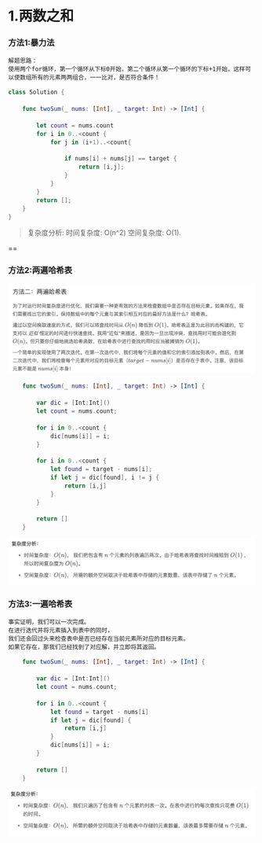 # 1.两数之和

### 方法1:暴力法


```
解题思路：
使用两个for循环，第一个循环从下标0开始，第二个循环从第一个循环的下标+1开始，这样可以使数组所有的元素两两组合，一一比对，是否符合条件！
```

``` swift
class Solution {

    func twoSum(_ nums: [Int], _ target: Int) -> [Int] {
        
        let count = nums.count
        for i in 0..<count {
            for j in (i+1)..<count{
                
                if nums[i] + nums[j] == target {
                    return [i,j];
                }
            }
        }
        return [];
    }
}

```


> 复杂度分析:
时间复杂度: O(n^2) 
空间复杂度: O(1).

==



### 方法2:两遍哈希表



![-w821](media/15507270493037/15507300800815.jpg)

``` swift
    func twoSum(_ nums: [Int], _ target: Int) -> [Int] {

        var dic = [Int:Int]()
        let count = nums.count;

        for i in 0..<count {
            dic[nums[i]] = i;
        }

        for i in 0..<count {
            let found = target - nums[i];
            if let j = dic[found], i != j {
                return [i,j]
            }
        }

        return []
    }
```

![-w795](media/15507270493037/15507301692951.jpg)



### 方法3:一遍哈希表

```
事实证明，我们可以一次完成。
在进行迭代并将元素插入到表中的同时，
我们还会回过头来检查表中是否已经存在当前元素所对应的目标元素。
如果它存在，那我们已经找到了对应解，并立即将其返回。
```

```swift
    func twoSum(_ nums: [Int], _ target: Int) -> [Int] {
        
        var dic = [Int:Int]()
        let count = nums.count;
        
        for i in 0..<count {
            let found = target - nums[i]
            if let j = dic[found] {
                return [i,j]
            }
            dic[nums[i]] = i;
        }
        
        return []
    }
```
![-w788](media/15507270493037/15507304025909.jpg)



